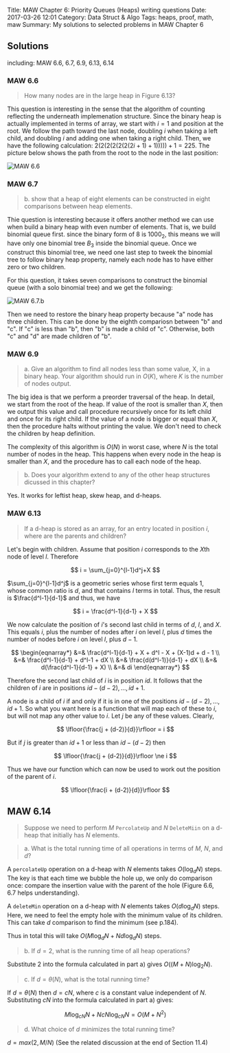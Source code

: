 Title: MAW Chapter 6: Priority Queues (Heaps) writing questions
Date: 2017-03-26 12:01
Category: Data Struct & Algo
Tags: heaps, proof, math, maw
Summary: My solutions to selected problems in MAW Chapter 6

## Solutions

including: MAW 6.6, 6.7, 6.9, 6.13, 6.14

### MAW 6.6

> How many nodes are in the large heap in Figure 6.13?

This question is interesting in the sense that the algorithm of counting reflecting
the underneath implemenation structure. Since the binary heap is actually implemented 
in terms of array, we start with $i = 1$ and position at the root. We follow the path
toward the last node, doubling $i$ when taking a left child, and doubling $i$ and adding
one when taking a right child. Then, we have the following calculation:
$2(2(2(2(2(2(2i+1)+1)))))+1 = 225$. The picture below shows the path from the root 
to the node in the last position:

<img src="/images/maw-6-6.PNG" alt="MAW 6.6"/>

### MAW 6.7

> b. show that a heap of eight elements can be constructed in eight comparisons between 
>    heap elements.

Thie question is interesting because it offers another method we can use when build a binary
heap with even number of elements. That is, we build binomial queue first. since the binary 
form of $8$ is $1000_2$, this means we will have only one binomial tree $B_3$ inside the binomial queue.
Once we construct this binomial tree, we need one last step to tweek the binomial tree to
follow binary heap property, namely each node has to have either zero or two children.

For this question, it takes seven comparisons to construct the binomial queue (with a solo binomial tree)
and we get the following:

<img src="/images/maw-6-7-b.PNG" alt="MAW 6.7.b"/>

Then we need to restore the binary heap property because "a" node has three children.
This can be done by the eighth compariosn between "b" and "c". If "c" is less than "b",
then "b" is made a child of "c". Otherwise, both "c" and "d" are made children of "b".

### MAW 6.9

> a. Give an algorithm to find all nodes less than some value, X, in a binary heap.
>    Your algorithm should run in $O(K)$, where $K$ is the number of nodes output.

The big idea is that we perform a preorder traversal of the heap. In detail, we start
from the root of the heap. If value of the root is smaller than $X$, then we output
this value and call procedure recursively once for its left child and once for its right 
child. If the value of a node is bigger or equal than $X$, then the procedure halts
without printing the value. We don't need to check the children by heap definition.

The complexity of this algorithm is $O(N)$ in worst case, where $N$ is the total number
of nodes in the heap. This happens when every node in the heap is smaller than $X$, and 
the procedure has to call each node of the heap.

> b. Does your algorithm extend to any of the other heap structures dicussed in 
>    this chapter?

Yes. It works for leftist heap, skew heap, and d-heaps.

### MAW 6.13

> If a d-heap is stored as an array, for an entry located in position $i$,
> where are the parents and children?

Let's begin with children. Assume that position $i$ corresponds to the $X$th node
of level $l$. Therefore

$$
i = \sum_{j=0}^{l-1}d^j+X
$$

$\sum_{j=0}^{l-1}d^j$ is a geometric series whose first term equals $1$, whose
common ratio is $d$, and that contains $l$ terms in total. Thus, the result is
$\frac{d^l-1}{d-1}$ and thus, we have 

$$
i = \frac{d^l-1}{d-1} + X
$$

We now calculate the position of $i$'s second last child in terms of $d$, $l$, and
$X$. This equals $i$, plus the number of nodes after $i$ on level $l$, plus $d$
times the number of nodes before $i$ on level $l$, plus $d-1$.

$$
\begin{eqnarray*}
&=& \frac{d^l-1}{d-1} + X + d^l - X + (X-1)d + d - 1 \\
&=& \frac{d^l-1}{d-1} + d^l-1 + dX \\
&=& \frac{d(d^l-1)}{d-1} + dX \\
&=& d(\frac{d^l-1}{d-1} + X) \\
&=& di
\end{eqnarray*}
$$

Therefore the second last child of $i$ is in position $id$. It follows that the children
of $i$ are in positions $id-(d-2), \dots, id+1$.

A node is a child of $i$ if and only if it is in one of the positions $id-(d-2), \dots, id+1$.
So what you want here is a function that will map each of these to $i$, but will not
map any other value to $i$. Let $j$ be any of these values. Clearly,

$$
\lfloor{\frac{j + (d-2)}{d}}\rfloor = i
$$

But if $j$ is greater than $id+1$ or less than $id - (d-2)$ then

$$
\lfloor{\frac{j + (d-2)}{d}}\rfloor \ne i
$$

Thus we have our function which can now be used to work out the position of the
parent of $i$.

$$
\lfloor{\frac{i + (d-2)}{d}}\rfloor
$$

## MAW 6.14

> Suppose we need to perform $M$ `PercolateUp` and $N$ `DeleteMiin` on a d-heap
> that initially has $N$ elements.

> a. What is the total running time of all operations in terms of $M$, $N$, and $d$?

A `percolateUp` operation on a d-heap with $N$ elements takes $O(\log_d N)$ steps.
The key is that each time we bubble the hole up, we only do comparison once: 
compare the insertion value with the parent of the hole (Figure 6.6, 6.7 helps understanding).

A `deleteMin` operation on a d-heap with $N$ elements takes $O(d \log_d N)$ steps.
Here, we need to feel the empty hole with the minimum value of its children. This can
take $d$ comparison to find the minimum (see p.184). 

Thus in total this will take $O(M\log_d N + Nd\log_d N)$ steps.

> b. If $d = 2$, what is the running time of all heap operations?

Substitute 2 into the formula calculated in part a) gives $O((M+N)\log_2 N)$.

> c. If $d = \theta (N)$, what is the total running time?

If $d = \theta (N)$ then $d = cN$, where $c$ is a constant value independent of $N$.
Substituting $cN$ into the formula calculated in part a) gives:

$$ 
M\log_{cN} N + NcN \log_{cN}N = O(M + N^2)
$$

> d. What choice of $d$ minimizes the total running time?

$d = max(2, M/N)$ (See the related discussion at the end of Section 11.4)

<!--http://mail.csis.ul.ie/~cs4115/resources/sol10.pdf-->